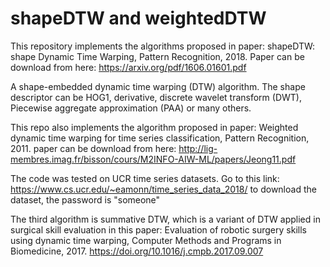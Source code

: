 # shapeDTW and weightedDTW
This repository implements the algorithms proposed in paper: shapeDTW: shape Dynamic Time Warping, Pattern Recognition, 2018. Paper can be download from here: https://arxiv.org/pdf/1606.01601.pdf

A shape-embedded dynamic time warping (DTW) algorithm. 
The shape descriptor can be HOG1, derivative, discrete wavelet transform (DWT), Piecewise aggregate approximation (PAA) or many others.

This repo also implements the algorithm proposed in paper: Weighted dynamic time warping for time series classification, Pattern Recognition, 2011.
paper can be download from here: http://lig-membres.imag.fr/bisson/cours/M2INFO-AIW-ML/papers/Jeong11.pdf

The code was tested on UCR time series datasets.
Go to this link: https://www.cs.ucr.edu/~eamonn/time_series_data_2018/
to download the dataset, the password is "someone"

The third algorithm is summative DTW, which is a variant of DTW applied in surgical skill evaluation in this paper: Evaluation of robotic surgery skills using dynamic time warping, Computer Methods and Programs in Biomedicine, 2017. https://doi.org/10.1016/j.cmpb.2017.09.007
